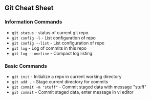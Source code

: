 ## Git Cheat Sheet

### Information Commands
* `git status` - status of current git repo
* `git config -l` - List configuration of repo
* `git config --list` - List configuration of repo
* `git log` - Log of commits in this repo
* `git log --oneline` - Compact log listing

### Basic Commands
* `git init` - Initialize a repo in current working directory
* `git add .` - Stage current directory for commits
* `git commit -m "stuff"` - Commit staged data with message "stuff"
* `git commit` - Commit staged data, enter message in vi editor
